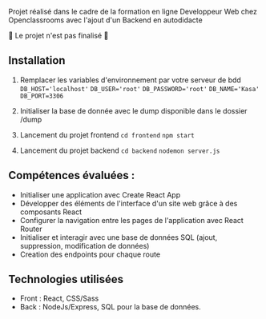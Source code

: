 Projet réalisé dans le cadre de la formation en ligne Developpeur Web chez Openclassrooms avec l'ajout d'un Backend en autodidacte

🚧 Le projet n'est pas finalisé 🚧


## Installation

1. Remplacer les variables d'environnement par votre serveur de bdd
`DB_HOST='localhost'` 
`DB_USER='root'`
`DB_PASSWORD='root'`
`DB_NAME='Kasa'`
`DB_PORT=3306`

2. Initialiser la base de donnée avec le dump disponible dans le dossier /dump

3. Lancement du projet frontend
`cd frontend`
`npm start`

4. Lancement du projet backend
`cd backend`
`nodemon server.js`


## Compétences évaluées :

  - Initialiser une application avec Create React App
  - Développer des éléments de l'interface d'un site web grâce à des composants React
  - Configurer la navigation entre les pages de l'application avec React Router
  - Initialiser et interagir avec une base de données SQL (ajout, suppression, modification de données)
  - Creation des endpoints pour chaque route

## Technologies utilisées 

  - Front : React, CSS/Sass
  - Back : NodeJs/Express, SQL pour la base de données.
